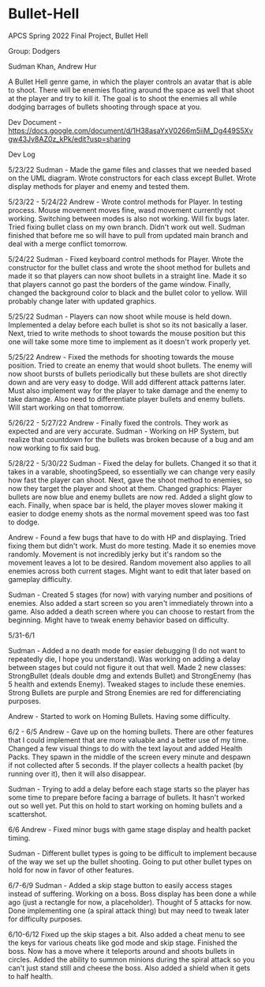 # Bullet-Hell
APCS Spring 2022 Final Project, Bullet Hell

Group: Dodgers

Sudman Khan, Andrew Hur

A Bullet Hell genre game, in which the player controls an avatar that is able to shoot. There will be enemies floating around the space as well that shoot at the player and try to kill it. The goal is to shoot the enemies all while dodging barrages of bullets shooting through space at you.

Dev Document - https://docs.google.com/document/d/1H38asaYxV0266m5iiM_Dg449S5Xvgw43Jy8AZ0z_kPk/edit?usp=sharing

Dev Log

5/23/22
Sudman - Made the game files and classes that we needed based on the UML diagram. Wrote constructors for each class except Bullet. Wrote display methods for player and enemy and tested them.

5/23/22 - 5/24/22
Andrew - Wrote control methods for Player. In testing process. Mouse movement moves fine, wasd movement currently not working. Switching between modes is also not working. Will fix bugs later. Tried fixing bullet class on my own branch. Didn't work out well. Sudman finished that before me so will have to pull from updated main branch and deal with a merge conflict tomorrow.

5/24/22
Sudman - Fixed keyboard control methods for Player. Wrote the constructor for the bullet class and wrote the shoot method for bullets and made it so that players can now shoot bullets in a straight line. Made it so that players cannot go past the borders of the game window. Finally, changed the background color to black and the bullet color to yellow. Will probably change later with updated graphics.

5/25/22
Sudman - Players can now shoot while mouse is held down. Implemented a delay before each bullet is shot so its not basically a laser. Next, tried to write methods to shoot towards the mouse position but this one will take some more time to implement as it doesn't work properly yet.

5/25/22
Andrew - Fixed the methods for shooting towards the mouse position. Tried to create an enemy that would shoot bullets. The enemy will now shoot bursts of bullets periodically but these bullets are shot directly down and are very easy to dodge. Will add different attack patterns later. Must also implement way for the player to take damage and the enemy to take damage. Also need to differentiate player bullets and enemy bullets. Will start working on that tomorrow.

5/26/22 - 5/27/22
Andrew - Finally fixed the controls. They work as expected and are very accurate.
Sudman - Working on HP System, but realize that countdown for the bullets was broken because of a bug and am now working to fix said bug. 

5/28/22 - 5/30/22
Sudman - Fixed the delay for bullets. Changed it so that it takes in a varable, shootingSpeed, so essentially we can change very easily how fast the player can shoot. Next, gave the shoot method to enemies, so now they target the player and shoot at them. Changed graphics: Player bullets are now blue and enemy bullets are now red. Added a slight glow to each. Finally, when space bar is held, the player moves slower making it easier to dodge enemy shots as the normal movement speed was too fast to dodge.

Andrew - Found a few bugs that have to do with HP and displaying. Tried fixing them but didn't work. Must do more testing. Made it so enemies move randomly. Movement is not incredibly jerky but it's random so the movement leaves a lot to be desired. Random movement also applies to all enemies across both current stages. Might want to edit that later based on gameplay difficulty. 

Sudman - Created 5 stages (for now) with varying number and positions of enemies. Also added a start screen so you aren't immediately thrown into a game. Also added a death screen where you can choose to restart from the beginning. Might have to tweak enemy behavior based on difficulty.

5/31-6/1

Sudman - Added a no death mode for easier debugging (I do not want to repeatedly die, I hope you understand). Was working on adding a delay between stages but could not figure it out that well. Made 2 new classes: StrongBullet (deals double dmg and extends Bullet) and StrongEnemy (has 5 health and extends Enemy). Tweaked stages to include these enemies. Strong Bullets are purple and Strong Enemies are red for differenciating purposes. 

Andrew - Started to work on Homing Bullets. Having some difficulty.

6/2 - 6/5 
Andrew - Gave up on the homing bullets. There are other features that I could implement that are more valuable and a better use of my time. Changed a few visual things to do with the text layout and added Health Packs. They spawn in the middle of the screen every minute and despawn if not collected after 5 seconds. If the player collects a health packet (by running over it), then it will also disappear. 

Sudman - Trying to add a delay before each stage starts so the player has some time to prepare before facing a barrage of bullets. It hasn't worked out so well yet. Put this on hold to start working on homing bullets and a scattershot.

6/6
Andrew - Fixed minor bugs with game stage display and health packet timing.

Sudman - Different bullet types is going to be difficult to implement because of the way we set up the bullet shooting. Going to put other bullet types on hold for now in favor of other features.

6/7-6/9
Sudman - Added a skip stage button to easily access stages instead of suffering. Working on a boss. Boss display has been done a while ago (just a rectangle for now, a placeholder). Thought of 5 attacks for now. Done implementing one (a spiral attack thing) but may need to tweak later for difficulty purposes.

6/10-6/12
Fixed up the skip stages a bit. Also added a cheat menu to see the keys for various cheats like god mode and skip stage. Finished the boss. Now has a move where it teleports around and shoots bullets in circles. Added the ability to summon minions during the spiral attack so you can't just stand still and cheese the boss. Also added a shield when it gets to half health.
